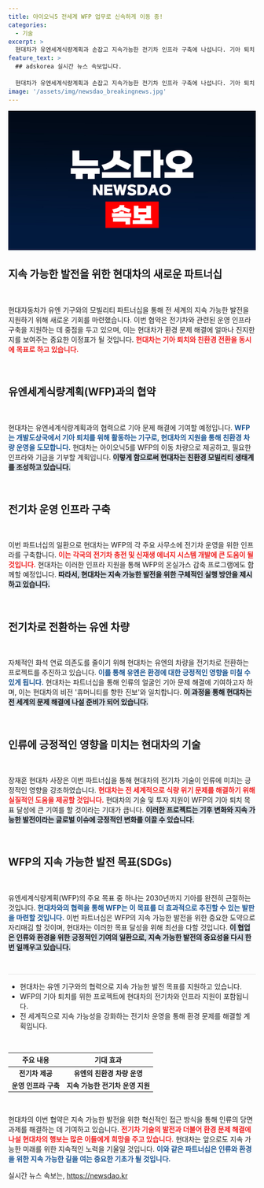 ```yaml
---
title: 아이오닉5 전세계 WFP 업무로 신속하게 이동 중!
categories:
  - 기술
excerpt: >
  현대차가 유엔세계식량계획과 손잡고 지속가능한 전기차 인프라 구축에 나섭니다. 기아 퇴치 목표를 위한 친환경 모빌리티 파트너십으로 인류에 긍정적인 변화를 이끌어낼 계획입니다!
feature_text: >
  ## adskorea 실시간 뉴스 속보입니다.

  현대차가 유엔세계식량계획과 손잡고 지속가능한 전기차 인프라 구축에 나섭니다. 기아 퇴치 목표를 위한 친환경 모빌리티 파트너십으로 인류에 긍정적인 변화를 이끌어낼 계획입니다!
image: '/assets/img/newsdao_breakingnews.jpg'
---
```


<p><img src="/assets/img/newsdao_breakingnews.jpg" alt="adskorea 속보" /></p>

<h2 data-ke-size="size26">지속 가능한 발전을 위한 현대차의 새로운 파트너십</h2>

<p data-ke-size="size16">&nbsp;</p>

<p>현대자동차가 유엔 기구와의 모빌리티 파트너십을 통해 전 세계의 지속 가능한 발전을 지원하기 위해 새로운 기회를 마련했습니다. 이번 협약은 전기차와 관련된 운영 인프라 구축을 지원하는 데 중점을 두고 있으며, 이는 현대차가 환경 문제 해결에 얼마나 진지한지를 보여주는 중요한 이정표가 될 것입니다. <b><span style="color: #ee2323;">현대차는 기아 퇴치와 친환경 전환을 동시에 목표로 하고 있습니다.</span></b></p>

<p data-ke-size="size16">&nbsp;</p>

<h2 data-ke-size="size26">유엔세계식량계획(WFP)과의 협약</h2>

<p data-ke-size="size16">&nbsp;</p>

<p>현대차는 유엔세계식량계획과의 협력으로 기아 문제 해결에 기여할 예정입니다. <b><span style="color: #1a5490;">WFP는 개발도상국에서 기아 퇴치를 위해 활동하는 기구로, 현대차의 지원을 통해 친환경 차량 운영을 도모합니다.</span></b> 현대차는 아이오닉5를 WFP의 이동 차량으로 제공하고, 필요한 인프라와 기금을 기부할 계획입니다. <b><span style="background-color: #21538527;">이렇게 함으로써 현대차는 친환경 모빌리티 생태계를 조성하고 있습니다.</span></b></p>

<p data-ke-size="size16">&nbsp;</p>

<h2 data-ke-size="size26">전기차 운영 인프라 구축</h2>

<p data-ke-size="size16">&nbsp;</p>

<p>이번 파트너십의 일환으로 현대차는 WFP의 각 주요 사무소에 전기차 운영을 위한 인프라를 구축합니다. <b><span style="color: #ee2323;">이는 각국의 전기차 충전 및 신재생 에너지 시스템 개발에 큰 도움이 될 것입니다.</span></b> 현대차는 이러한 인프라 지원을 통해 WFP의 온실가스 감축 프로그램에도 함께할 예정입니다. <b><span style="background-color: #21538527;">따라서, 현대차는 지속 가능한 발전을 위한 구체적인 실행 방안을 제시하고 있습니다.</span></b></p>

<p data-ke-size="size16">&nbsp;</p>

<h2 data-ke-size="size26">전기차로 전환하는 유엔 차량</h2>

<p data-ke-size="size16">&nbsp;</p>

<p>자체적인 화석 연료 의존도를 줄이기 위해 현대차는 유엔의 차량을 전기차로 전환하는 프로젝트를 추진하고 있습니다. <b><span style="color: #1a5490;">이를 통해 유엔은 환경에 대한 긍정적인 영향을 미칠 수 있게 됩니다.</span></b> 현대차는 파트너십을 통해 인류의 얼굴인 기아 문제 해결에 기여하고자 하며, 이는 현대차의 비전 '휴머니티를 향한 진보'와 일치합니다. <b><span style="background-color: #21538527;">이 과정을 통해 현대차는 전 세계의 문제 해결에 나설 준비가 되어 있습니다.</span></b></p>

<p data-ke-size="size16">&nbsp;</p>

<h2 data-ke-size="size26">인류에 긍정적인 영향을 미치는 현대차의 기술</h2>

<p data-ke-size="size16">&nbsp;</p>

<p>장재훈 현대차 사장은 이번 파트너십을 통해 현대차의 전기차 기술이 인류에 미치는 긍정적인 영향을 강조하였습니다. <b><span style="color: #ee2323;">현대차는 전 세계적으로 식량 위기 문제를 해결하기 위해 실질적인 도움을 제공할 것입니다.</span></b> 현대차의 기술 및 투자 지원이 WFP의 기아 퇴치 목표 달성에 큰 기여를 할 것이라는 기대가 큽니다. <b><span style="background-color: #21538527;">이러한 프로젝트는 기후 변화와 지속 가능한 발전이라는 글로벌 이슈에 긍정적인 변화를 이끌 수 있습니다.</span></b></p>

<p data-ke-size="size16">&nbsp;</p>

<h2 data-ke-size="size26">WFP의 지속 가능한 발전 목표(SDGs)</h2>

<p data-ke-size="size16">&nbsp;</p>

<p>유엔세계식량계획(WFP)의 주요 목표 중 하나는 2030년까지 기아를 완전히 근절하는 것입니다. <b><span style="color: #1a5490;">현대차와의 협력을 통해 WFP는 이 목표를 더 효과적으로 추진할 수 있는 발판을 마련할 것입니다.</span></b> 이번 파트너십은 WFP의 지속 가능한 발전을 위한 중요한 도약으로 자리매김 할 것이며, 현대차는 이러한 목표 달성을 위해 최선을 다할 것입니다. <b><span style="background-color: #21538527;">이 협업은 인류와 환경을 위한 긍정적인 기여의 일환으로, 지속 가능한 발전의 중요성을 다시 한번 일깨우고 있습니다.</span></b></p>

<p data-ke-size="size16">&nbsp;</p>

<hr style="height: 1px; border-width: 0; color: #e1e1e1; background-color: #e1e1e1;"/>

<ul>
    <li>현대차는 유엔 기구와의 협력으로 지속 가능한 발전 목표를 지원하고 있습니다.</li>
    <li>WFP의 기아 퇴치를 위한 프로젝트에 현대차의 전기차와 인프라 지원이 포함됩니다.</li>
    <li>전 세계적으로 지속 가능성을 강화하는 전기차 운영을 통해 환경 문제를 해결할 계획입니다.</li>
</ul>

<p data-ke-size="size16">&nbsp;</p>

<table style="width: 100%;">
    <thead>
        <tr>
            <th style="text-align: center;"><b>주요 내용</b></th>
            <th style="text-align: center;"><b>기대 효과</b></th>
        </tr>
    </thead>
    <tbody>
        <tr>
            <td style="text-align: center; height: 17px;"><b>전기차 제공</b></td>
            <td style="text-align: center; height: 17px;"><b>유엔의 친환경 차량 운영</b></td>
        </tr>
        <tr>
            <td style="text-align: center; height: 17px;"><b>운영 인프라 구축</b></td>
            <td style="text-align: center; height: 17px;"><b>지속 가능한 전기차 운영 지원</b></td>
        </tr>
    </tbody>
</table>

<p data-ke-size="size16">&nbsp;</p>

<p>현대차의 이번 협약은 지속 가능한 발전을 위한 혁신적인 접근 방식을 통해 인류의 당면 과제를 해결하는 데 기여하고 있습니다. <b><span style="color: #ee2323;">전기차 기술의 발전과 더불어 환경 문제 해결에 나설 현대차의 행보는 많은 이들에게 희망을 주고 있습니다.</span></b> 현대차는 앞으로도 지속 가능한 미래를 위한 지속적인 노력을 기울일 것입니다. <b><span style="color: #1a5490;">이와 같은 파트너십은 인류와 환경을 위한 지속 가능한 길을 여는 중요한 기초가 될 것입니다.</span></b></p>
실시간 뉴스 속보는, <a href="https://newsdao.kr" rel="dofollow">https://newsdao.kr</a>


